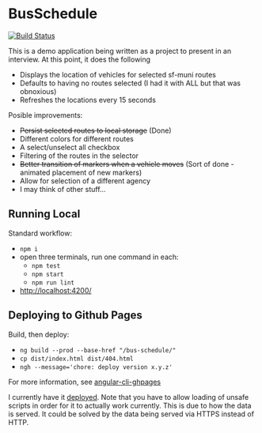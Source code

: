 # BusSchedule

[![Build Status][travis-badge]][travis-badge-url]

This is a demo application being written as a project to present in an interview. At this point, it does the following

- Displays the location of vehicles for selected sf-muni routes
- Defaults to having no routes selected (I had it with ALL but that was obnoxious)
- Refreshes the locations every 15 seconds

Posible improvements:

- ~~Persist selected routes to local storage~~ (Done)
- Different colors for different routes
- A select/unselect all checkbox
- Filtering of the routes in the selector
- ~~Better transition of markers when a vehicle moves~~ (Sort of done - animated placement of new markers)
- Allow for selection of a different agency
- I may think of other stuff...

## Running Local

Standard workflow:

- `npm i`
- open three terminals, run one command in each:
  - `npm test`
  - `npm start`
  - `npm run lint`
- [http://localhost:4200/](http://localhost:4200/)

## Deploying to Github Pages

Build, then deploy:

- `ng build --prod --base-href "/bus-schedule/"`
- `cp dist/index.html dist/404.html`
- `ngh --message='chore: deploy version x.y.z'`

For more information, see [angular-cli-ghpages](https://github.com/angular-buch/angular-cli-ghpages)

I currently have it [deployed](http://ngrx-bus-schedule.s3-website-us-east-1.amazonaws.com/). Note that you have to allow loading of unsafe scripts in order for it to actually work currently. This is due to how the data is served. It could be solved by the data being served via HTTPS instead of HTTP.


[travis-badge]: https://travis-ci.org/kensodemann/bus-schedule.svg?branch=master
[travis-badge-url]: https://travis-ci.org/kensodemann/bus-schedule
